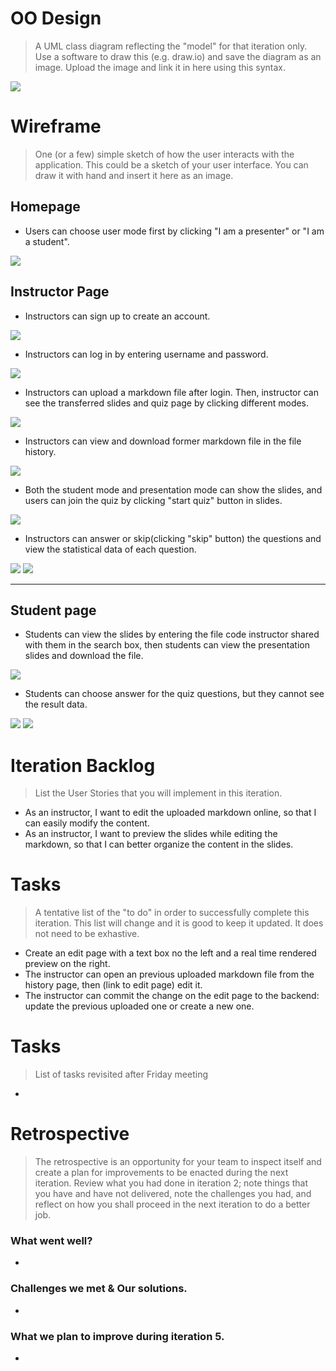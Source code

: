 # OO Design
> A UML class diagram reflecting the "model" for that iteration only.
> Use a software to draw this (e.g. draw.io) and save the diagram as an image. 
> Upload the image and link it in here using this syntax.

![](https://github.com/jhu-oose/2020-spring-group-QuizHero/blob/master/docs/it5/it5_UML.png)

# Wireframe
> One (or a few) simple sketch of how the user interacts with the application. 
> This could be a sketch of your user interface. 
> You can draw it with hand and insert it here as an image.

## Homepage

- Users can choose user mode first by clicking "I am a presenter" or "I am a student".

![](https://github.com/jhu-oose/2020-spring-group-QuizHero/blob/master/docs/it4/userChoicePage.png)

## Instructor Page

- Instructors can sign up to create an account.

![](https://github.com/jhu-oose/2020-spring-group-QuizHero/blob/master/docs/it4/signup.png)

- Instructors can log in by entering username and password.

![](https://github.com/jhu-oose/2020-spring-group-QuizHero/blob/master/docs/it4/login.png)

- Instructors can upload a markdown file after login. Then, instructor can see the transferred slides and quiz page by clicking different modes.

![](https://github.com/jhu-oose/2020-spring-group-QuizHero/blob/master/docs/it5/upload_it5.png)

- Instructors can view and download former markdown file in the file history.

![](https://github.com/jhu-oose/2020-spring-group-QuizHero/blob/master/docs/it4/historypage.png)

- Both the student mode and presentation mode can show the slides, and users can join the quiz by clicking "start quiz" button in slides.

![](https://github.com/jhu-oose/2020-spring-group-QuizHero/blob/master/docs/it4/pre1.png)
<!-- ![](https://github.com/jhu-oose/2020-spring-group-QuizHero/blob/master/docs/it3/pre2.png) -->

- Instructors can answer or skip(clicking "skip" button) the questions and view the statistical data of each question.

![](https://github.com/jhu-oose/2020-spring-group-QuizHero/blob/master/docs/it4/quiz-presentation.png)
![](https://github.com/jhu-oose/2020-spring-group-QuizHero/blob/master/docs/it4/presentation-statistic.png)

---

## Student page

- Students can view the slides by entering the file code instructor shared with them in the search box, then students can view the presentation slides and download the file.

![](https://github.com/jhu-oose/2020-spring-group-QuizHero/blob/master/docs/it5/studentShare.png)

- Students can choose answer for the quiz questions, but they cannot see the result data.

![](https://github.com/jhu-oose/2020-spring-group-QuizHero/blob/master/docs/it4/quiz-stu.png)
![](https://github.com/jhu-oose/2020-spring-group-QuizHero/blob/master/docs/it4/stu-result.png)



# Iteration Backlog
> List the User Stories that you will implement in this iteration.
- As an instructor, I want to edit the uploaded markdown online, so that I can easily modify the content.
- As an instructor, I want to preview the slides while editing the markdown, so that I can better organize the content in the slides.


# Tasks
> A tentative list of the "to do" in order to successfully complete this iteration. This list will change and it is good to keep it updated. It does not need to be exhastive.

- Create an edit page with a text box no the left and a real time rendered preview on the right.
- The instructor can open an previous uploaded markdown file from the history page, then (link to edit page) edit it.
- The instructor can commit the change on the edit page to the backend: update the previous uploaded one or create a new one.

# Tasks
> List of tasks revisited after Friday meeting

- 

# Retrospective

> The retrospective is an opportunity for your team to inspect itself and create a plan for improvements to be enacted during the next iteration. Review what you had done in iteration 2; note things that you have and have not delivered, note the challenges you had, and reflect on how you shall proceed in the next iteration to do a better job.

### What went well?

- 

### Challenges we met & Our solutions.

- 

### What we plan to improve during iteration 5.

- 